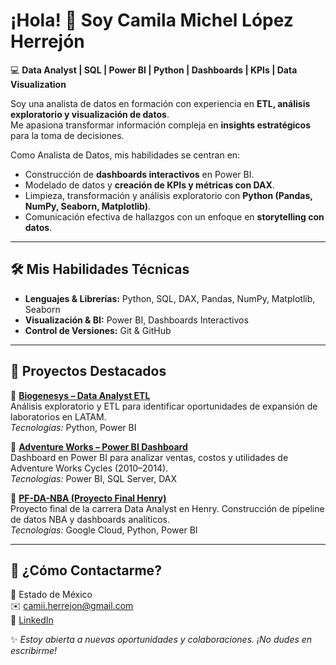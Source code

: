 # ¡Hola! 👋 Soy Camila Michel López Herrejón  

💻 **Data Analyst | SQL | Power BI | Python | Dashboards | KPIs | Data Visualization**  

Soy una analista de datos en formación con experiencia en **ETL, análisis exploratorio y visualización de datos**.  
Me apasiona transformar información compleja en **insights estratégicos** para la toma de decisiones.  

Como Analista de Datos, mis habilidades se centran en:  
- Construcción de **dashboards interactivos** en Power BI.  
- Modelado de datos y **creación de KPIs y métricas con DAX**.  
- Limpieza, transformación y análisis exploratorio con **Python (Pandas, NumPy, Seaborn, Matplotlib)**.  
- Comunicación efectiva de hallazgos con un enfoque en **storytelling con datos**.  

---

## 🛠️ Mis Habilidades Técnicas
- **Lenguajes & Librerías:** Python, SQL, DAX, Pandas, NumPy, Matplotlib, Seaborn  
- **Visualización & BI:** Power BI, Dashboards Interactivos  
- **Control de Versiones:** Git & GitHub  

---

## 🚀 Proyectos Destacados
🔹 **[Biogenesys – Data Analyst ETL]([https://github.com/camiiherrejon-collab/Biogenesys-Data-Analyst---ETL](https://github.com/camiiherrejon-collab/Biogenesys-Data-Analyst---ETL-))**  
Análisis exploratorio y ETL para identificar oportunidades de expansión de laboratorios en LATAM.  
*Tecnologías:* Python, Power BI  

🔹 **[Adventure Works – Power BI Dashboard]([https://github.com/camiiherrejon-collab/PowerBI-AdventureWorks-Dashboard](https://github.com/camiiherrejon-collab/PowerBI-AdventureWorks-Dashboard))**  
Dashboard en Power BI para analizar ventas, costos y utilidades de Adventure Works Cycles (2010–2014).  
*Tecnologías:* Power BI, SQL Server, DAX  

🔹 **[PF-DA-NBA (Proyecto Final Henry)]([https://github.com/camiiherrejon-collab/PF-DA-NBA](https://github.com/camiiherrejon-collab/PF-DA-NBA))**  
Proyecto final de la carrera Data Analyst en Henry. Construcción de pipeline de datos NBA y dashboards analíticos.  
*Tecnologías:* Google Cloud, Python, Power BI  

---

## 📩 ¿Cómo Contactarme?
📍 Estado de México  
✉️ [camii.herrejon@gmail.com](mail:camii.herrejon@gmail.com)  
🔗 [LinkedIn](https://www.linkedin.com/in/camila-l%C3%B3pez-data-analyst/)  

✨ *Estoy abierta a nuevas oportunidades y colaboraciones. ¡No dudes en escribirme!*  
